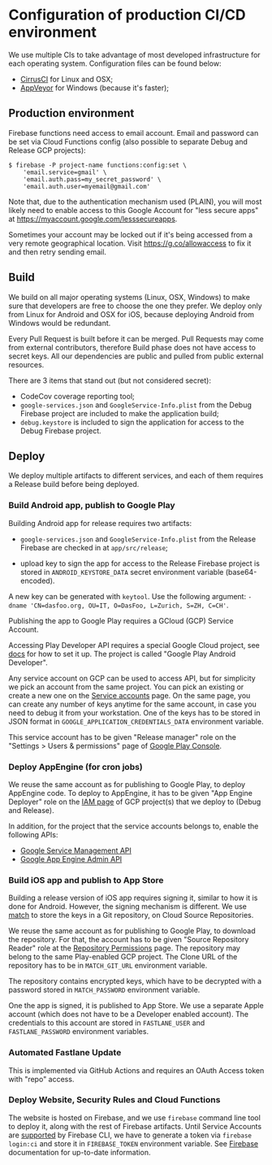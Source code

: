 # Configuration of production CI/CD environment

We use multiple CIs to take advantage of most developed infrastructure for each
operating system. Configuration files can be found below:

* [CirrusCI](.cirrus.yml) for Linux and OSX;
* [AppVeyor](appveyor.yml) for Windows (because it's faster);

## Production environment

Firebase functions need access to email account. Email and password can be set
via Cloud Functions config (also possible to separate Debug and Release GCP
projects):

```shell
$ firebase -P project-name functions:config:set \
    'email.service=gmail' \
    'email.auth.pass=my_secret_password' \
    'email.auth.user=myemail@gmail.com'
```

Note that, due to the authentication mechanism used (PLAIN), you will most
likely need to enable access to this Google Account for "less secure apps" at
https://myaccount.google.com/lesssecureapps.

Sometimes your account may be locked out if it's being accessed from a very
remote geographical location. Visit https://g.co/allowaccess to fix it and
then retry sending email.

## Build

We build on all major operating systems (Linux, OSX, Windows) to make sure that
developers are free to choose the one they prefer. We deploy only from Linux for
Android and OSX for iOS, because deploying Android from Windows would be
redundant.

Every Pull Request is built before it can be merged. Pull Requests may come from
external contributors, therefore Build phase does not have access to secret
keys. All our dependencies are public and pulled from public external resources.

There are 3 items that stand out (but not considered secret):

 - CodeCov coverage reporting tool;
 - `google-services.json` and `GoogleService-Info.plist` from the Debug Firebase
   project are included to make the application build;
 - `debug.keystore` is included to sign the application for access to the Debug
   Firebase project.

## Deploy

We deploy multiple artifacts to different services, and each of them requires
a Release build before being deployed.

### Build Android app, publish to Google Play

Building Android app for release requires two artifacts:

 - `google-services.json` and `GoogleService-Info.plist` from the Release
   Firebase are checked in at `app/src/release`;

 - upload key to sign the app for access to the Release Firebase project is
   stored in `ANDROID_KEYSTORE_DATA` secret environment variable
   (base64-encoded).

A new key can be generated with `keytool`. Use the following argument:
`-dname 'CN=dasfoo.org, OU=IT, O=DasFoo, L=Zurich, S=ZH, C=CH'`.

Publishing the app to Google Play requires a GCloud (GCP) Service Account.

Accessing Play Developer API requires a special Google Cloud project, see
[docs](https://developers.google.com/android-publisher/getting_started) for how
to set it up. The project is called "Google Play Android Developer".

Any service account on GCP can be used to access API, but for simplicity we pick
an account from the same project. You can pick an existing or create a new one
on the
[Service accounts](https://console.cloud.google.com/iam-admin/serviceaccounts)
page. On the same page, you can create any number of keys anytime for the same
account, in case you need to debug it from your workstation. One of the keys has
to be stored in JSON format in `GOOGLE_APPLICATION_CREDENTIALS_DATA` environment
variable.

This service account has to be given "Release manager" role on the
"Settings > Users & permissions" page of
[Google Play Console](https://play.google.com/apps/publish/).

### Deploy AppEngine (for cron jobs)

We reuse the same account as for publishing to Google Play, to deploy AppEngine
code. To deploy to AppEngine, it has to be given "App Engine Deployer" role on
the [IAM page](https://console.cloud.google.com/iam-admin/iam) of GCP project(s)
that we deploy to (Debug and Release).

In addition, for the project that the service accounts belongs to, enable the
following APIs:

- [Google Service Management API](https://console.developers.google.com/apis/api/servicemanagement.googleapis.com/)
- [Google App Engine Admin API](https://console.developers.google.com/apis/api/appengine.googleapis.com/)

### Build iOS app and publish to App Store

Building a release version of iOS app requires signing it, similar to how it is
done for Android. However, the signing mechanism is different. We use
[match](https://docs.fastlane.tools/actions/match/) to store the keys in a Git
repository, on Cloud Source Repositories.

We reuse the same account as for publishing to Google Play, to download the
repository. For that, the account has to be given "Source Repository Reader"
role at the
[Repository Permissions](https://source.cloud.google.com/admin/permissions)
page. The repository may belong to the same Play-enabled GCP project. The Clone
URL of the repository has to be in `MATCH_GIT_URL` environment variable.

The repository contains encrypted keys, which have to be decrypted with a
password stored in `MATCH_PASSWORD` environment variable.

One the app is signed, it is published to App Store. We use a separate Apple
account (which does not have to be a Developer enabled account). The credentials
to this account are stored in `FASTLANE_USER` and `FASTLANE_PASSWORD`
environment variables.

### Automated Fastlane Update

This is implemented via GitHub Actions and requires an OAuth Access token with
"repo" access.

### Deploy Website, Security Rules and Cloud Functions

The website is hosted on Firebase, and we use `firebase` command line tool to
deploy it, along with the rest of Firebase artifacts. Until Service Accounts are
[supported](https://github.com/firebase/firebase-tools/issues/787) by Firebase
CLI, we have to generate a token via `firebase login:ci` and store it in
`FIREBASE_TOKEN` environment variable. See
[Firebase](https://github.com/firebase/firebase-tools#using-with-ci-systems)
documentation for up-to-date information.
